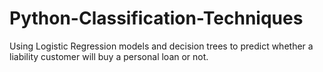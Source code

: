 # Python-Classification-Techniques
Using Logistic Regression models and decision trees to predict whether a liability customer will buy a personal loan or not.
